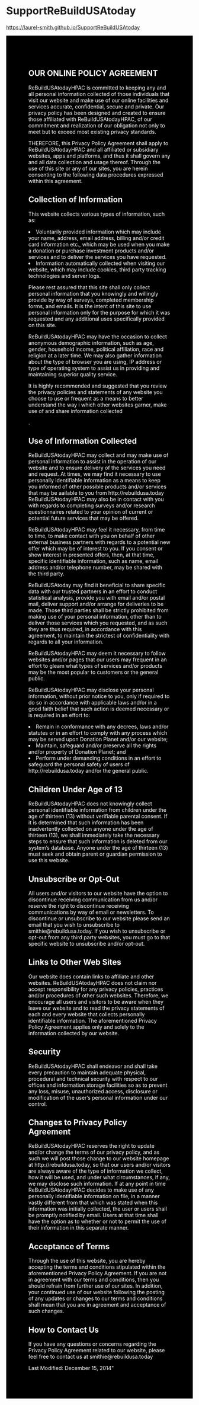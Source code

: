 # SupportReBuildUSAtoday

https://laurel-smith.github.io/SupportReBuildUSAtoday

<div style="background-color:black;color:white;padding:60px;">
  <h2>OUR ONLINE POLICY AGREEMENT</h2>
   
<p>ReBuildUSAtodayHPAC is committed to keeping any and all personal information collected of those individuals that visit our website and make use of our online facilities 
  and services accurate, confidential, secure and private. Our privacy policy has been designed and created to ensure those affiliated with ReBuildUSAtodayHPAC, of our 
  commitment and realization of our obligation not only to meet but to exceed most existing privacy standards.</p>

<p>THEREFORE, this Privacy Policy Agreement shall apply to ReBuildUSAtodayHPAC and all affiliated or subsidiary websites, apps and platforms, and thus it shall govern any 
  and all data collection and usage thereof. Through the use of this site or any of our sites, you are herein consenting to the following data procedures expressed within
  this agreement.</p>

  <h2>Collection of Information</h2>

  <p>This website collects various types of information, such as:</p>

<li>Voluntarily provided information which may include your name, address, email address, billing and/or credit card information etc., which may be used when you make a 
  donation or purchase investment products and/or services and to deliver the services you have requested.</li>

<li>Information automatically collected when visiting our website, which may include cookies, third party tracking technologies and server logs.</li>

<p>Please rest assured that this site shall only collect personal information that you knowingly and willingly provide by way of surveys, completed membership forms, and 
  emails. It is the intent of this site to use personal information only for the purpose for which it was requested and any additional uses specifically provided on this site.</p>

<p>ReBuildUSAtodayHPAC may have the occasion to collect anonymous demographic information, such as age, gender, household income, political affiliation, race and religion 
  at a later time. We may also gather information about the type of browser you are using, IP address or type of operating system to assist us in providing and maintaining 
  superior quality service.</p>

<p>It is highly recommended and suggested that you review the privacy policies and statements of any website you choose to use or frequent as a means to better understand 
  the way i which other websites garner, make use of and share information collected</p>.

  <h2>Use of Information Collected</h2>

<p>ReBuildUSAtodayHPAC may collect and may make use of personal information to assist in the operation of our website and to ensure delivery of the services you need and 
  request. At times, we may find it necessary to use personally identifiable information as a means to keep you informed of other possible products and/or services that may 
  be aailable to you from http://rebuildusa.today ReBuildUSAtodayHPAC may also be in contact with you with regards to completing surveys and/or research questionnaires related 
  to your opinion of current or potential future services that may be offered.</p>

<p>ReBuildUSAtodayHPAC may feel it necessary, from time to time, to make contact with you on behalf of other external business partners with regards to a potential new offer 
  which may be of interest to you. If you consent or show interest in presented offers, then, at that time, specific identifiable information, such as name, email address and/or 
  telephone number, may be shared with the third party.</p>

<p>ReBuildUSAtoday may find it beneficial to share specific data with our trusted partners in an effort to conduct statistical analysis, provide you with email and/or postal mail, 
  deliver support and/or arrange for deliveries to be made. Those third parties shall be strictly prohibited from making use of your personal information, other than to deliver 
  those services which you requested, and as such they are thus required, in accordance with this agreement, to maintain the strictest of confidentiality with regards to all your 
  information.</p>

<p>ReBuildUSAtodayHPAC may deem it necessary to follow websites and/or pages that our users may frequent in an effort to gleam what types of services and/or products may be the most 
  popular to customers or the general public.</p>

<p>ReBuildUSAtodayHPAC may disclose your personal information, without prior notice to you, only if required to do so in accordance with applicable laws and/or in a good faith belief 
  that such action is deemed necessary or is required in an effort to:</p>

<li>Remain in conformance with any decrees, laws and/or statutes or in an effort to comply with any process which may be served upon Donation Planet and/or our website;</li>

  <li>Maintain, safeguard and/or preserve all the rights and/or property of Donation Planet; and</li>

<li>Perform under demanding conditions in an effort to safeguard the personal safety of users of http://rebuildusa.today and/or the general public.</li>

  <h2>Children Under Age of 13</h2>

<p>ReBuildUSAtodayHPAC does not knowingly collect personal identifiable information from children under the age of thirteen (13) without verifiable parental consent. If it is determined 
  that such information has been inadvertently collected on anyone under the age of thirteen (13), we shall immediately take the necessary steps to ensure that such information is 
  deleted from our system’s database. Anyone under the age of thirteen (13) must seek and obtain parent or guardian permission to use this website.</p>

  <h2>Unsubscribe or Opt-Out</h2>

<p>All users and/or visitors to our website have the option to discontinue receiving communication from us and/or reserve the right to discontinue receiving communications by way of email 
  or newsletters. To discontinue or unsubscribe to our website please send an email that you wish to unsubscribe to smithie@rebuildusa.today. If you wish to unsubscribe or opt-out from any 
  third party websites, you must go to that specific website to unsubscribe and/or opt-out.</p>

  <h2>Links to Other Web Sites</h2>

<p>Our website does contain links to affiliate and other websites. ReBuildUSAtodayHPAC does not claim nor accept responsibility for any privacy policies, practices and/or procedures of other 
  such websites. Therefore, we encourage all users and visitors to be aware when they leave our website and to read the privacy statements of each and every website that collects personally 
  identifiable information. The aforementioned Privacy Policy Agreement applies only and solely to the information collected by our website.</p>

  <h2>Security</h2>

<p>ReBuildUSAtodayHPAC shall endeavor and shall take every precaution to maintain adequate physical, procedural and technical security with respect to our offices and information storage 
  facilities so as to prevent any loss, misuse, unauthorized access, disclosure or modification of the user’s personal information under our control.</p>

  <h2>Changes to Privacy Policy Agreement</h2>

<p>ReBuildUSAtodayHPAC reserves the right to update and/or change the terms of our privacy policy, and as such we will post those change to our website homepage at http://rebuildusa.today, 
  so that our users and/or visitors are always aware of the type of information we collect, how it will be used, and under what circumstances, if any, we may disclose such information. 
  If at any point in time ReBuildUSAtodayHPAC decides to make use of any personally identifiable information on file, in a manner vastly different from that which was stated when this 
  information was initially collected, the user or users shall be promptly notified by email. Users at that time shall have the option as to whether or not to permit the use of their 
  information in this separate manner.</p>

  <h2>Acceptance of Terms</h2>

<p>Through the use of this website, you are hereby accepting the terms and conditions stipulated within the aforementioned Privacy Policy Agreement. If you are not in agreement with our terms 
  and conditions, then you should refrain from further use of our sites. In addition, your continued use of our website following the posting of any updates or changes to our terms and conditions 
  shall mean that you are in agreement and acceptance of such changes.</p>

  <h2>How to Contact Us</h2>

<p>If you have any questions or concerns regarding the Privacy Policy Agreement related to our website, please feel free to contact us at smithie@rebuildusa.today</p>

  <p>Last Modified: December 15, 2014"</p>           
</html>


